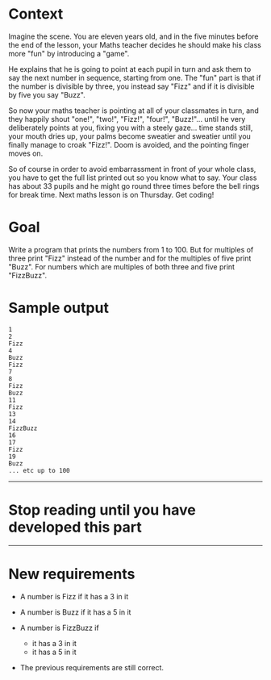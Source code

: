 # Context
Imagine the scene. You are eleven years old, and in the five minutes before the end of the lesson, your Maths teacher decides he should make his class more "fun" by introducing a "game".

He explains that he is going to point at each pupil in turn and ask them to say the next number in sequence, starting from one. The "fun" part is that if the number is divisible by three, you instead say "Fizz" and if it is divisible by five you say "Buzz". 

So now your maths teacher is pointing at all of your classmates in turn, and they happily shout "one!", "two!", "Fizz!", "four!", "Buzz!"... until he very deliberately points at you, fixing you with a steely gaze... time stands still, your mouth dries up, your palms become sweatier and sweatier until you finally manage to croak "Fizz!". Doom is avoided, and the pointing finger moves on.

So of course in order to avoid embarrassment in front of your whole class, you have to get the full list printed out so you know what to say. Your class has about 33 pupils and he might go round three times before the bell rings for break time. Next maths lesson is on Thursday. Get coding!

# Goal
Write a program that prints the numbers from 1 to 100. But for multiples of three print "Fizz" instead of the number and for the multiples of five print "Buzz". For numbers which are multiples of both three and five print "FizzBuzz".

# Sample output

	1
	2
	Fizz
	4
	Buzz
	Fizz
	7
	8
	Fizz
	Buzz
	11
	Fizz
	13
	14
	FizzBuzz
	16
	17
	Fizz
	19
	Buzz
	... etc up to 100

---
# Stop reading until you have developed this part
---


# New requirements


 - A number is Fizz if it has a 3 in it
 - A number is Buzz if it has a 5 in it
 - A number is FizzBuzz if
 	- it has a 3 in it
 	- it has a 5 in it

 - The previous requirements are still correct.